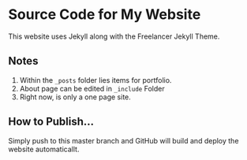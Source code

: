 # Source Code for My Website

This website uses Jekyll along with the Freelancer Jekyll Theme.

## Notes
1. Within the `_posts` folder lies items for portfolio.
2. About page can be edited in `_include` Folder
3. Right now, is only a one page site.

## How to Publish...

Simply push to this master branch and GitHub will build and deploy the website automaticallt.

